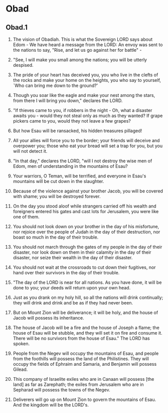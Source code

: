 # Obad

## Obad.1

1. The vision of Obadiah. This is what the Sovereign LORD says about Edom - We have heard a message from the LORD: An envoy was sent to the nations to say, "Rise, and let us go against her for battle" -

2. "See, I will make you small among the nations; you will be utterly despised.

3. The pride of your heart has deceived you, you who live in the clefts of the rocks and make your home on the heights, you who say to yourself, `Who can bring me down to the ground?'

4. Though you soar like the eagle and make your nest among the stars, from there I will bring you down," declares the LORD.

5. "If thieves came to you, if robbers in the night - Oh, what a disaster awaits you - would they not steal only as much as they wanted? If grape pickers came to you, would they not leave a few grapes?

6. But how Esau will be ransacked, his hidden treasures pillaged!

7. All your allies will force you to the border; your friends will deceive and overpower you; those who eat your bread will set a trap for you, but you will not detect it.

8. "In that day," declares the LORD, "will I not destroy the wise men of Edom, men of understanding in the mountains of Esau?

9. Your warriors, O Teman, will be terrified, and everyone in Esau's mountains will be cut down in the slaughter.

10. Because of the violence against your brother Jacob, you will be covered with shame; you will be destroyed forever.

11. On the day you stood aloof while strangers carried off his wealth and foreigners entered his gates and cast lots for Jerusalem, you were like one of them.

12. You should not look down on your brother in the day of his misfortune, nor rejoice over the people of Judah in the day of their destruction, nor boast so much in the day of their trouble.

13. You should not march through the gates of my people in the day of their disaster, nor look down on them in their calamity in the day of their disaster, nor seize their wealth in the day of their disaster.

14. You should not wait at the crossroads to cut down their fugitives, nor hand over their survivors in the day of their trouble.

15. "The day of the LORD is near for all nations. As you have done, it will be done to you; your deeds will return upon your own head.

16. Just as you drank on my holy hill, so all the nations will drink continually; they will drink and drink and be as if they had never been.

17. But on Mount Zion will be deliverance; it will be holy, and the house of Jacob will possess its inheritance.

18. The house of Jacob will be a fire and the house of Joseph a flame; the house of Esau will be stubble, and they will set it on fire and consume it. There will be no survivors from the house of Esau." The LORD has spoken.

19. People from the Negev will occupy the mountains of Esau, and people from the foothills will possess the land of the Philistines. They will occupy the fields of Ephraim and Samaria, and Benjamin will possess Gilead.

20. This company of Israelite exiles who are in Canaan will possess [the land] as far as Zarephath; the exiles from Jerusalem who are in Sepharad will possess the towns of the Negev.

21. Deliverers will go up on Mount Zion to govern the mountains of Esau. And the kingdom will be the LORD's.

